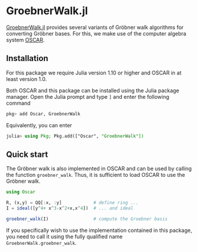 # GroebnerWalk.jl

[GroebnerWalk.jl](https://github.com/ooinaruhugh/GroebnerWalk.jl#readme) provides several variants of Gröbner walk algorithms for 
converting Gröbner bases. For this, we make use of the computer algebra system [OSCAR](https://oscar-system.github.io/Oscar.jl).

## Installation
For this package we require Julia version 1.10 or higher and OSCAR in at least version 1.0.

Both OSCAR and this package can be installed using the Julia package manager. 
Open the Julia prompt and type `]` and enter the following command
```julia
pkg> add Oscar, GroebnerWalk
```

Equivalently, you can enter
```julia
julia> using Pkg; Pkg.add(["Oscar", "GroebnerWalk"])
```

## Quick start

The Gröbner walk is also implemented in OSCAR and can be used by calling the function `groebner_walk`.
Thus, it is sufficient to load OSCAR to use the Gröbner walk.
```julia
using Oscar

R, (x,y) = QQ[:x, :y]            # define ring ...
I = ideal([y^4+ x^3-x^2+x,x^4])  # ... and ideal

groebner_walk(I)                 # compute the Groebner basis
```

If you specifically wish to use the implementation contained in this package, you need to call it using 
the fully qualified name `GroebnerWalk.groebner_walk`. 

